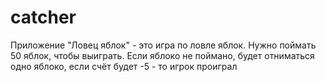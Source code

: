 # catcher

Приложение "Ловец яблок" - это игра по ловле яблок.
Нужно поймать 50 яблок, чтобы выиграть.
Если яблоко не поймано, будет отниматься одно яблоко, если счёт будет -5 - то игрок проиграл
